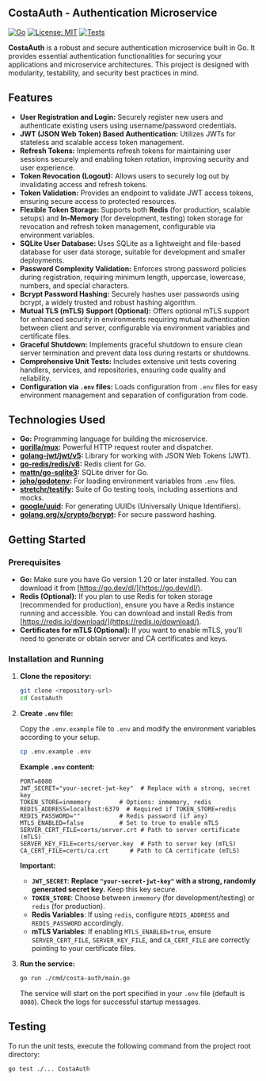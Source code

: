 ## CostaAuth - Authentication Microservice

[![Go](https://img.shields.io/badge/Go-1.20+-00ADD8?style=for-the-badge&logo=go&logoColor=white)](https://go.dev/)
[![License: MIT](https://img.shields.io/badge/License-MIT-yellow.svg)](https://opensource.org/licenses/MIT)
[![Tests](https://github.com/tomascosta29/CostaAuth/actions/workflows/go.yml/badge.svg)](https://github.com/tomascosta29/CostaAuth/actions/workflows/go.yml) <!-- Replace with your actual GitHub Actions badge link -->

**CostaAuth** is a robust and secure authentication microservice built in Go. It provides essential authentication functionalities for securing your applications and microservice architectures. This project is designed with modularity, testability, and security best practices in mind.

## Features

*   **User Registration and Login:** Securely register new users and authenticate existing users using username/password credentials.
*   **JWT (JSON Web Token) Based Authentication:** Utilizes JWTs for stateless and scalable access token management.
*   **Refresh Tokens:** Implements refresh tokens for maintaining user sessions securely and enabling token rotation, improving security and user experience.
*   **Token Revocation (Logout):** Allows users to securely log out by invalidating access and refresh tokens.
*   **Token Validation:** Provides an endpoint to validate JWT access tokens, ensuring secure access to protected resources.
*   **Flexible Token Storage:** Supports both **Redis** (for production, scalable setups) and **In-Memory** (for development, testing) token storage for revocation and refresh token management, configurable via environment variables.
*   **SQLite User Database:** Uses SQLite as a lightweight and file-based database for user data storage, suitable for development and smaller deployments.
*   **Password Complexity Validation:** Enforces strong password policies during registration, requiring minimum length, uppercase, lowercase, numbers, and special characters.
*   **Bcrypt Password Hashing:** Securely hashes user passwords using bcrypt, a widely trusted and robust hashing algorithm.
*   **Mutual TLS (mTLS) Support (Optional):**  Offers optional mTLS support for enhanced security in environments requiring mutual authentication between client and server, configurable via environment variables and certificate files.
*   **Graceful Shutdown:** Implements graceful shutdown to ensure clean server termination and prevent data loss during restarts or shutdowns.
*   **Comprehensive Unit Tests:**  Includes extensive unit tests covering handlers, services, and repositories, ensuring code quality and reliability.
*   **Configuration via `.env` files:**  Loads configuration from `.env` files for easy environment management and separation of configuration from code.

## Technologies Used

*   **Go:** Programming language for building the microservice.
*   **[gorilla/mux](https://github.com/gorilla/mux):**  Powerful HTTP request router and dispatcher.
*   **[golang-jwt/jwt/v5](https://github.com/golang-jwt/jwt/v5):**  Library for working with JSON Web Tokens (JWT).
*   **[go-redis/redis/v8](https://github.com/go-redis/redis/v8):**  Redis client for Go.
*   **[mattn/go-sqlite3](https://github.com/mattn/go-sqlite3):**  SQLite driver for Go.
*   **[joho/godotenv](https://github.com/joho/godotenv):**  For loading environment variables from `.env` files.
*   **[stretchr/testify](https://github.com/stretchr/testify):**  Suite of Go testing tools, including assertions and mocks.
*   **[google/uuid](https://github.com/google/uuid):**  For generating UUIDs (Universally Unique Identifiers).
*   **[golang.org/x/crypto/bcrypt](https://pkg.go.dev/golang.org/x/crypto/bcrypt):** For secure password hashing.

## Getting Started

### Prerequisites

*   **Go:**  Make sure you have Go version 1.20 or later installed. You can download it from [https://go.dev/dl/](https://go.dev/dl/).
*   **Redis (Optional):** If you plan to use Redis for token storage (recommended for production), ensure you have a Redis instance running and accessible. You can download and install Redis from [https://redis.io/download/](https://redis.io/download/).
*   **Certificates for mTLS (Optional):** If you want to enable mTLS, you'll need to generate or obtain server and CA certificates and keys.

### Installation and Running

1.  **Clone the repository:**

    ```bash
    git clone <repository-url>
    cd CostaAuth
    ```

2.  **Create `.env` file:**

    Copy the `.env.example` file to `.env` and modify the environment variables according to your setup.

    ```bash
    cp .env.example .env
    ```

    **Example `.env` content:**

    ```env
    PORT=8080
    JWT_SECRET="your-secret-jwt-key"  # Replace with a strong, secret key
    TOKEN_STORE=inmemory        # Options: inmemory, redis
    REDIS_ADDRESS=localhost:6379  # Required if TOKEN_STORE=redis
    REDIS_PASSWORD=""           # Redis password (if any)
    MTLS_ENABLED=false          # Set to true to enable mTLS
    SERVER_CERT_FILE=certs/server.crt # Path to server certificate (mTLS)
    SERVER_KEY_FILE=certs/server.key  # Path to server key (mTLS)
    CA_CERT_FILE=certs/ca.crt      # Path to CA certificate (mTLS)
    ```

    **Important:**

    *   **`JWT_SECRET`**:  **Replace `"your-secret-jwt-key"` with a strong, randomly generated secret key.** Keep this key secure.
    *   **`TOKEN_STORE`**: Choose between `inmemory` (for development/testing) or `redis` (for production).
    *   **Redis Variables**: If using `redis`, configure `REDIS_ADDRESS` and `REDIS_PASSWORD` accordingly.
    *   **mTLS Variables**: If enabling `MTLS_ENABLED=true`, ensure `SERVER_CERT_FILE`, `SERVER_KEY_FILE`, and `CA_CERT_FILE` are correctly pointing to your certificate files.

3.  **Run the service:**

    ```bash
    go run ./cmd/costa-auth/main.go
    ```

    The service will start on the port specified in your `.env` file (default is `8080`). Check the logs for successful startup messages.

## Testing

To run the unit tests, execute the following command from the project root directory:

```bash
go test ./... CostaAuth
